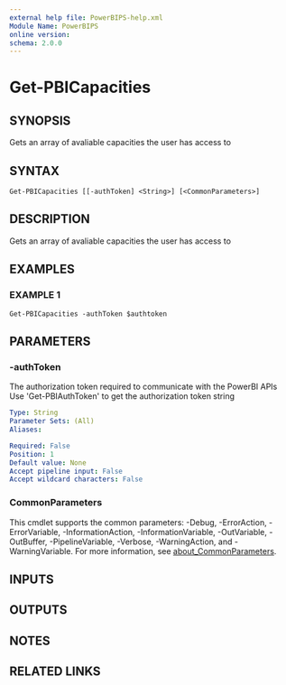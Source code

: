 ```yaml
---
external help file: PowerBIPS-help.xml
Module Name: PowerBIPS
online version:
schema: 2.0.0
---
```


# Get-PBICapacities

## SYNOPSIS
Gets an array of avaliable capacities the user has access to

## SYNTAX

```
Get-PBICapacities [[-authToken] <String>] [<CommonParameters>]
```

## DESCRIPTION
Gets an array of avaliable capacities the user has access to

## EXAMPLES

### EXAMPLE 1
```
Get-PBICapacities -authToken $authtoken
```

## PARAMETERS

### -authToken
The authorization token required to communicate with the PowerBI APIs
Use 'Get-PBIAuthToken' to get the authorization token string

```yaml
Type: String
Parameter Sets: (All)
Aliases:

Required: False
Position: 1
Default value: None
Accept pipeline input: False
Accept wildcard characters: False
```

### CommonParameters
This cmdlet supports the common parameters: -Debug, -ErrorAction, -ErrorVariable, -InformationAction, -InformationVariable, -OutVariable, -OutBuffer, -PipelineVariable, -Verbose, -WarningAction, and -WarningVariable. For more information, see [about_CommonParameters](http://go.microsoft.com/fwlink/?LinkID=113216).

## INPUTS

## OUTPUTS

## NOTES

## RELATED LINKS

